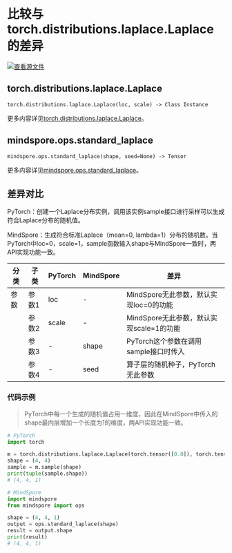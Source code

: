 # 比较与torch.distributions.laplace.Laplace的差异

[![查看源文件](https://mindspore-website.obs.cn-north-4.myhuaweicloud.com/website-images/master/resource/_static/logo_source.svg)](https://gitee.com/mindspore/docs/blob/master/docs/mindspore/source_zh_cn/note/api_mapping/pytorch_diff/standard_laplace.md)

## torch.distributions.laplace.Laplace

```text
torch.distributions.laplace.Laplace(loc, scale) -> Class Instance
```

更多内容详见[torch.distributions.laplace.Laplace](https://pytorch.org/docs/1.8.1/distributions.html#torch.distributions.laplace.Laplace)。

## mindspore.ops.standard_laplace

```text
mindspore.ops.standard_laplace(shape, seed=None) -> Tensor
```

更多内容详见[mindspore.ops.standard_laplace](https://mindspore.cn/docs/zh-CN/master/api_python/ops/mindspore.ops.standard_laplace.html)。

## 差异对比

PyTorch：创建一个Laplace分布实例，调用该实例sample接口进行采样可以生成符合Laplace分布的随机值。

MindSpore：生成符合标准Laplace（mean=0, lambda=1）分布的随机数。当PyTorch中loc=0，scale=1，sample函数输入shape与MindSpore一致时，两API实现功能一致。

| 分类 | 子类  | PyTorch | MindSpore | 差异                                    |
| ---- | ----- | ------- | --------- | --------------------------------------- |
| 参数 | 参数1 | loc   | -         | MindSpore无此参数，默认实现loc=0的功能                    |
|      | 参数2 | scale   | -      | MindSpore无此参数，默认实现scale=1的功能 |
|      | 参数3 | -   | shape | PyTorch这个参数在调用sample接口时传入 |
|      | 参数4 | -   | seed        | 算子层的随机种子，PyTorch无此参数 |

### 代码示例

> PyTorch中每一个生成的随机值占用一维度，因此在MindSpore中传入的shape最内层增加一个长度为1的维度，两API实现功能一致。

```python
# PyTorch
import torch

m = torch.distributions.laplace.Laplace(torch.tensor([0.0]), torch.tensor([1.0]))
shape = (4, 4)
sample = m.sample(shape)
print(tuple(sample.shape))
# (4, 4, 1)

# MindSpore
import mindspore
from mindspore import ops

shape = (4, 4, 1)
output = ops.standard_laplace(shape)
result = output.shape
print(result)
# (4, 4, 1)
```

